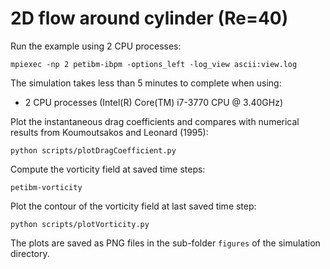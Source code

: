 # 2D flow around cylinder (Re=40)

Run the example using 2 CPU processes:

```
mpiexec -np 2 petibm-ibpm -options_left -log_view ascii:view.log
```

The simulation takes less than 5 minutes to complete when using:
- 2 CPU processes (Intel(R) Core(TM) i7-3770 CPU @ 3.40GHz)

Plot the instantaneous drag coefficients and compares with numerical results
from Koumoutsakos and Leonard (1995):

```
python scripts/plotDragCoefficient.py
```

Compute the vorticity field at saved time steps:

```
petibm-vorticity
```

Plot the contour of the vorticity field at last saved time step:

```
python scripts/plotVorticity.py
```

The plots are saved as PNG files in the sub-folder `figures` of the simulation
directory.
